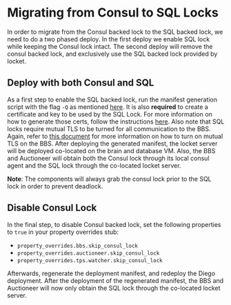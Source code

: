 # Migrating from Consul to SQL Locks

In order to migrate from the Consul backed lock to the SQL backed lock, we need to do a two phased deploy.
In the first deploy we enable SQL lock while keeping the Consul lock intact.
The second deploy will remove the consul backed lock, and exclusively use the SQL backed lock provided by locket.

## Deploy with both Consul and SQL

As a first step to enable the SQL backed lock, run the manifest generation script with the flag `-Q` as mentioned [here](manifest-generation.md#-q-opt-into-using-sql-locket-service).
It is also **required** to create a certificate and key to be used by the SQL Lock. For more information on how to generate those certs, follow the instructions [here](tls-configuration.md). Also note that SQL locks require mutual TLS to be turned for all communication to the BBS. Again, refer to [this document](tls-configuration.md) for more information on how to turn on mutual TLS on the BBS.
After deploying the generated manifest, the locket server will be deployed co-located on the brain and database VM.
Also, the BBS and Auctioneer will obtain both the Consul lock through its local consul agent and the SQL lock through the co-located locket server.

**Note**: The components will always grab the consul lock prior to the SQL lock in order to prevent deadlock.

## Disable Consul Lock

In the final step, to disable Consul backed lock, set the following properties
to `true` in your property overrides stub:

* `property_overrides.bbs.skip_consul_lock`
* `property_overrides.auctioneer.skip_consul_lock`
* `property_overrides.tps.watcher.skip_consul_lock`

Afterwards, regenerate the deployment manifest, and redeploy the Diego deployment.
After the deployment of the regenerated manifest, the BBS and Auctioneer will now
only obtain the SQL lock through the co-located locket server.

